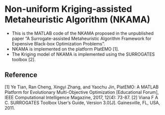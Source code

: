 # Non-uniform Kriging-assisted Metaheuristic Algorithm (NKAMA)
- This is the MATLAB code of the NKAMA proposed in the unpublished paper “A Surrogate-assisted Metaheuristic Algorithm Framework for Expensive Black-box Optimization Problems”.
- NKAMA is implemented on the platform PlatEMO [1].
- The Kriging model of NKAMA is implemented using the SURROGATES toolbox [2].
## Reference
[1] Ye Tian, Ran Cheng, Xingyi Zhang, and Yaochu Jin, PlatEMO: A MATLAB Platform for Evolutionary Multi-Objective Optimization [Educational Forum], IEEE Computational Intelligence Magazine, 2017, 12(4): 73-87.
[2] Viana F A C. SURROGATES Toolbox User’s Guide, Version 3.0[J]. Gainesville, FL, USA, 2011.
